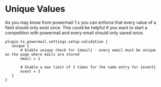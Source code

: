 # Unique Values

As you may know from powermail 1.x you can enforce that every value of a field should only exist once.
This could be helpful if you want to start a competition with powermail and every email should only saved once.

```
plugin.tx_powermail.settings.setup.validation {
   unique {
       # Enable unique check for {email} - every email must be unique on the page where mails are stored
       email = 1

       # Enable a max limit of 3 times for the same entry for {event}
       event = 3
   }
}
```
